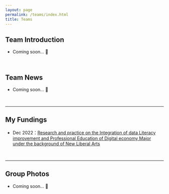 ```yaml
---
layout: page
permalink: /teams/index.html
title: Teams
---
```


## Team Introduction

- Coming soon... 🚀

<br>

## Team News

- Coming soon... 🚀

<br>

---

## My Fundings

- Dec 2022：[Research and practice on the Integration of data Literacy improvement and Professional Education of Digital economy Major under the background of New Liberal Arts](http://jyt.gxzf.gov.cn/zfxxgk/fdzdgknr/tzgg_58179/P020230615363349227536.pdf)


<br>

---

## Group Photos


- Coming soon... 🚀



<br>
